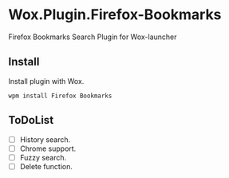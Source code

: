# Wox.Plugin.Firefox-Bookmarks
Firefox Bookmarks Search Plugin for Wox-launcher 

## Install
Install plugin with Wox.
```
wpm install Firefox Bookmarks
```

## ToDoList
- [ ] History search.
- [ ] Chrome support.
- [ ] Fuzzy search.
- [ ] Delete function.
